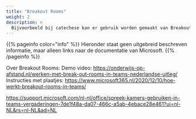 ```yaml
---
title: "Breakout Rooms"
weight: 2
description: >
  Bijvoorbeeld bij catechese kan er gebruik worden gemaakt van Breakout Rooms (Spreek kamers)
---
```


{{% pageinfo color="info" %}}
Hieronder staat geen uitgebreid beschreven informatie, maar alleen links naar de documentatie van Microsoft.
{{% /pageinfo %}}

Over Breakout Rooms:
Demo video:
https://onderwijs-op-afstand.nl/werken-met-break-out-rooms-in-teams-nederlandse-uitleg/
Instructies met plaatjes:
https://www.microsoft365.nl/2020/12/10/hoe-werkt-breakout-rooms-in-teams/

https://support.microsoft.com/nl-nl/office/spreek-kamers-gebruiken-in-teams-vergaderingen-7de1f48a-da07-466c-a5ab-4ebace28e461?ui=nl-NL&rs=nl-NL&ad=NL


